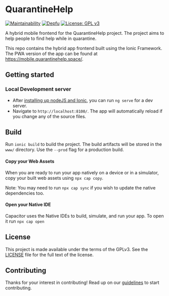 # QuarantineHelp
[![Maintainability](https://api.codeclimate.com/v1/badges/16dd5e6b09dc22885e35/maintainability)](https://codeclimate.com/github/Quarantined-Help/quarantined-hybrid-app/maintainability)
[![Depfu](https://badges.depfu.com/badges/8bf41f1c7aea414b96f712e8d77f86be/count.svg)](https://depfu.com/github/Quarantined-Help/quarantined-hybrid-app?project_id=11656)
[![License: GPL v3](https://img.shields.io/badge/License-GPL%20v3-blue.svg)](https://www.gnu.org/licenses/gpl-3.0)


A hybrid mobile frontend for the QuarantineHelp project. The project aims to help people to find help while in quarantine. 

This repo contains the hybrid app frontend built using the Ionic Framework. The PWA version of the app can be found at https://mobile.quarantinehelp.space/.

## Getting started
### Local Development server

* After [installing up nodeJS and Ionic](https://ionicframework.com/docs/installation/cli), you can run `ng serve` for a dev server. 
* Navigate to `http://localhost:8100/`. The app will automatically reload if you change any of the source files.

## Build

Run `ionic build` to build the project. The build artifacts will be stored in the `www/` directory. Use the `--prod` flag for a production build.

#### Copy your Web Assets

When you are ready to run your app natively on a device or in a simulator, copy your built web assets using `npx cap copy`. 

Note: You may need to run `npx cap sync` if you wish to update the native dependencies too.

#### Open your Native IDE

Capacitor uses the Native IDEs to build, simulate, and run your app. To open it run `npx cap open`

## License
This project is made available under the terms of the GPLv3. See the [LICENSE][license] file for the full text of the license.

[license]: https://github.com/Quarantine-Help/quarantine-hybrid-app/blob/master/LICENSE

## Contributing

Thanks for your interest in contributing! Read up on our [guidelines](https://github.com/Quarantine-Help/quarantine-hybrid-app/blob/master/CONTRIBUTING.md) to start contributing.